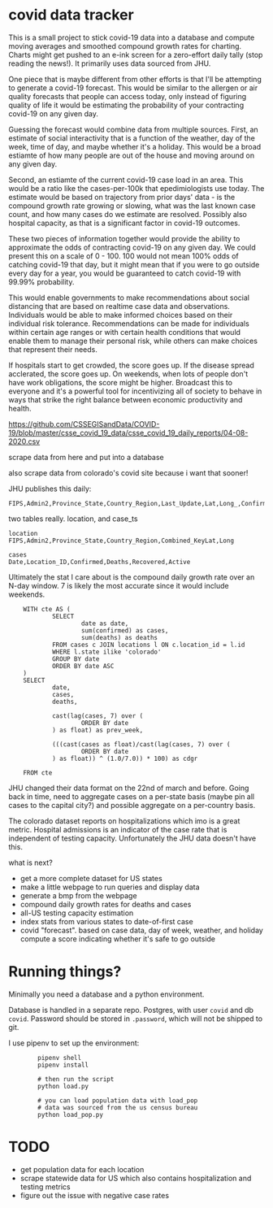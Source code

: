 # covid data tracker


This is a small project to stick covid-19 data into a database and compute moving averages and smoothed compound growth rates for charting. Charts might get pushed to an e-ink screen for a zero-effort daily tally (stop reading the news!).  It primarily uses data sourced from JHU. 

One piece that is maybe different from other efforts is that I'll be attempting to generate a covid-19 forecast. This would be similar to the allergen or air quality forecasts that people can access today, only instead of figuring quality of life it would be estimating the probability of your contracting covid-19 on any given day.

Guessing the forecast would combine data from multiple sources. First, an estimate of social interactivity that is a function of the weather, day of the week, time of day, and maybe whether it's a holiday. This would be a broad estiamte of how many people are out of the house and moving around on any given day.

Second, an estiamte of the current covid-19 case load in an area. This would be a ratio like the cases-per-100k that epedimiologists use today. The estimate would be based on trajectory from prior days' data - is the compound growth rate growing or slowing, what was the last known case count, and how many cases do we estimate are resolved. Possibly also hospital capacity, as that is a significant factor in covid-19 outcomes.

These two pieces of information together would provide the ability to approximate the odds of contracting covid-19 on any given day. We could present this on a scale of 0 - 100. 100 would not mean 100% odds of catching covid-19 that day, but it might mean that if you were to go outside every day for a year, you would be guaranteed to catch covid-19 with 99.99% probability. 

This would enable governments to make recommendations about social distancing that are based on realtime case data and observations. Individuals would be able to make informed choices based on their individual risk tolerance. Recommendations can be made for individuals within certain age ranges or with certain health conditions that would enable them to manage their personal risk, while others can make choices that represent their needs.

If hospitals start to get crowded, the score goes up. If the disease spread acclerated, the score goes up. On weekends, when lots of people don't have work obligations, the score might be higher. Broadcast this to everyone and it's a powerful tool for incentivizing all of society to behave in ways that strike the right balance between economic productivity and health. 






https://github.com/CSSEGISandData/COVID-19/blob/master/csse_covid_19_data/csse_covid_19_daily_reports/04-08-2020.csv

scrape data from here and put into a database

also scrape data from colorado's covid site because i want that sooner! 

JHU publishes this daily: 

    FIPS,Admin2,Province_State,Country_Region,Last_Update,Lat,Long_,Confirmed,Deaths,Recovered,Active,Combined_Key


two tables really.  location, and case_ts


    location
    FIPS,Admin2,Province_State,Country_Region,Combined_KeyLat,Long

    cases
    Date,Location_ID,Confirmed,Deaths,Recovered,Active


Ultimately the stat I care about is the compound daily growth rate over an N-day window. 7 is likely the most accurate since it would include weekends. 

```
    WITH cte AS (
            SELECT
                    date as date,
                    sum(confirmed) as cases,
                    sum(deaths) as deaths
            FROM cases c JOIN locations l ON c.location_id = l.id
            WHERE l.state ilike 'colorado'
            GROUP BY date
            ORDER BY date ASC
    )
    SELECT
            date,
            cases,
            deaths,

            cast(lag(cases, 7) over (
                    ORDER BY date
            ) as float) as prev_week,

            (((cast(cases as float)/cast(lag(cases, 7) over (
                    ORDER BY date
            ) as float)) ^ (1.0/7.0)) * 100) as cdgr

    FROM cte
```

JHU changed their data format on the 22nd of march and before. Going back in time, need to aggregate cases on a per-state basis (maybe pin all cases to the capital city?) and possible aggregate on a per-country basis.

The colorado dataset reports on hospitalizations which imo is a great metric. Hospital admissions is an indicator of the case rate that is independent of testing capacity. Unfortunately the JHU data doesn't have this.

what is next?

- get a more complete dataset for US states 
- make a little webpage to run queries and display data
- generate a bmp from the webpage
- compound daily growth rates for deaths and cases
- all-US testing capacity estimation
- index stats from various states to date-of-first case
- covid "forecast". based on case data, day of week, weather, and holiday compute a score indicating whether it's safe to go outside 



# Running things?

Minimally you need a database and a python environment.

Database is handled in a separate repo.  Postgres, with user `covid` and db `covid`. Password should be stored in `.password`, which will not be shipped to git.

I use pipenv to set up the environment:

```
        pipenv shell
        pipenv install

        # then run the script
        python load.py

        # you can load population data with load_pop
        # data was sourced from the us census bureau
        python load_pop.py
```


# TODO


- get population data for each location
- scrape statewide data for US which also contains hospitalization and testing metrics
- figure out the issue with negative case rates